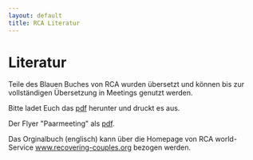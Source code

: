 ```yaml
---
layout: default
title: RCA Literatur
---
```

# Literatur

Teile des Blauen Buches von RCA wurden übersetzt und können bis zur
vollständigen Übersetzung in Meetings genutzt werden.

Bitte ladet Euch das [pdf](/files/RCA-Literatur+2014.pdf) herunter und druckt es aus.

Der Flyer "Paarmeeting" als [pdf](/files/rca_flyer_2010.pdf).

Das Orginalbuch (englisch) kann über die Homepage von RCA world-Service
www.recovering-couples.org bezogen werden. 
